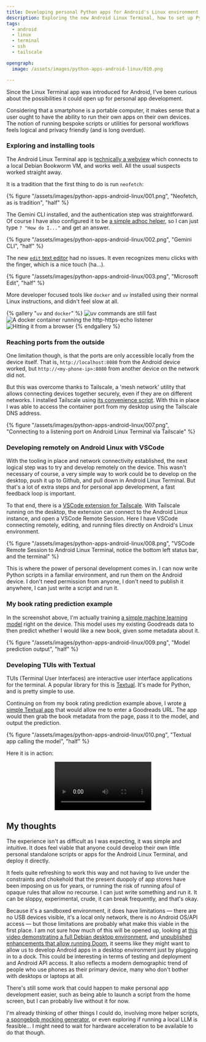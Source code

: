 ```yaml
---
title: Developing personal Python apps for Android's Linux environment
description: Exploring the new Android Linux Terminal, how to set up Python and see if personal app development is feasible
tags:
  - android
  - linux
  - terminal
  - ssh
  - tailscale

opengraph:
  image: /assets/images/python-apps-android-linux/010.png

---
```


Since the Linux Terminal app was introduced for Android, I've been curious about the possibilities it could open up for personal app development. 

Considering that a smartphone is a portable computer, it makes sense that a user ought to have the ability to run their own apps on their own devices. The notion of running bespoke scripts or utilities for personal workflows feels logical and privacy friendly (and is long overdue). 

### Exploring and installing tools

The Android Linux Terminal app is [technically a webview](https://www.androidauthority.com/android-linux-terminal-app-3489887/) which connects to a local Debian Bookworm VM, and works well. All the usual suspects worked straight away. 

It is a tradition that the first thing to do is run `neofetch`:

{% figure "/assets/images/python-apps-android-linux/001.png", "Neofetch, as is tradition", "half" %}


The Gemini CLI installed, and the authentication step was straightforward. Of course I have also configured it to be [a simple adhoc helper](/posts/2025-06-30-gemini-cli-adhoc-helper.md), so I can just type `? "How do I..."` and get an answer. 



{% figure "/assets/images/python-apps-android-linux/002.png", "Gemini CLI", "half" %}


The new [`edit` text editor](/posts/2025-06-02-microsoft-edit-cli-text-editor.md) had no issues. It even recognizes menu clicks with the finger, which is a nice touch (ha...).

{% figure "/assets/images/python-apps-android-linux/003.png", "Microsoft Edit", "half" %}



More developer focused tools like `docker` and `uv` installed using their normal Linux instructions, and didn't feel slow at all. 

{% gallery "`uv` and `docker`" %}
![uv commands are still fast](/assets/images/python-apps-android-linux/004.png)
![A docker container running the http-https-echo listener](/assets/images/python-apps-android-linux/005.png)
![Hitting it from a browser](/assets/images/python-apps-android-linux/006.png)
{% endgallery %}

### Reaching ports from the outside

One limitation though, is that the ports are only accessible locally from the device itself. That is, `http://localhost:8080` from the Android device worked, but `http://<my-phone-ip>:8080` from another device on the network did not. 

But this was overcome thanks to Tailscale, a 'mesh network' utility that allows connecting devices together securely, even if they are on different networks. I installed Tailscale using [its convenience script](https://tailscale.com/kb/1031/install-linux). With this in place I was able to access the container port from my desktop using the Tailscale DNS address. 

{% figure "/assets/images/python-apps-android-linux/007.png", "Connecting to a listening port on Android Linux Terminal via Tailscale" %}


### Developing remotely on Android Linux with VSCode

With the tooling in place and network connectivity established, the next logical step was to try and develop remotely on the device. This wasn't necessary of course, a very simple way to work could be to develop on the desktop, push it up to Github, and pull down in Android Linux Terminal. But that's a lot of extra steps and for personal app development, a fast feedback loop is important.  

To that end, there is a [VSCode extension for Tailscale](https://tailscale.com/kb/1265/vscode-extension). With Tailscale running on the desktop, the extension can connect to the Android Linux instance, and open a VSCode Remote Session. Here I have VSCode connecting remotely, editing, and running files directly on Android's Linux environment.

{% figure "/assets/images/python-apps-android-linux/008.png", "VSCode Remote Session to Android Linux Terminal, notice the bottom left status bar, and the terminal" %}

This is where the power of personal development comes in. I can now write Python scripts in a familiar environment, and run them on the Android device. I don't need permission from anyone, I don't need to publish it anywhere, I can just write a script and run it.

### My book rating prediction example

In the screenshot above, I'm actually training [a simple machine learning model](https://github.com/mendhak/goodreads_book_rating_prediction/blob/master/generate_content_model.ipynb) right on the device. This model uses my existing Goodreads data to then predict whether I would like a new book, given some metadata about it. 

{% figure "/assets/images/python-apps-android-linux/009.png", "Model prediction output", "half" %}

### Developing TUIs with Textual

TUIs (Terminal User Interfaces) are interactive user interface applications for the terminal. A popular library for this is [Textual](https://textual.textualize.io/). It's made for Python, and is pretty simple to use. 

Continuing on from my book rating prediction example above, I wrote [a simple Textual app](https://github.com/mendhak/goodreads_book_rating_prediction/blob/master/textual_goodreads_predictor.py) that would allow me to enter a Goodreads URL. The app would then grab the book metadata from the page, pass it to the model, and output the prediction. 

{% figure "/assets/images/python-apps-android-linux/010.png", "Textual app calling the model", "half" %}

Here it is in action:

<p align="center">
  <video src="/assets/images/python-apps-android-linux/screen-20250809-140910.mp4" controls="controls" width="50%"></video>
</p>



## My thoughts

The experience isn't as difficult as I was expecting, it was simple and intuitive. It does feel viable that anyone could develop their own little personal standalone scripts or apps for the Android Linux Terminal, and deploy it directly. 

It feels quite refreshing to work this way and not having to live under the constraints and chokehold that the present duopoly of app stores have been imposing on us for years, or running the risk of running afoul of opaque rules that allow no recourse. I can just write something and run it. It can be sloppy, experimental, crude, it can break frequently, and that's okay. 

Because it's a sandboxed environment, it does have limitations — there are no USB devices visible, it's a local only network, there is no Android OS/API access — but those limitations are probably what make this viable in the first place. I am not sure how much of this will be opened up, looking at [this video demonstrating a full Debian desktop environment](https://www.youtube.com/watch?v=H2C7GOmbDxw), and [unpublished enhancements that allow running Doom](https://www.androidauthority.com/android-16-linux-terminal-doom-3521804/), it seems like they might want to allow us to develop Android apps in a desktop environment just by plugging in to a dock. This could be interesting in terms of testing and deployment and Android API access. It also reflects a modern demographic trend of people who use phones as their primary device, many who don't bother with desktops or laptops at all. 

There's still some work that could happen to make personal app development easier, such as being able to launch a script from the home screen, but I can probably live without it for now. 

I'm already thinking of other things I could do, involving more helper scripts, [a spongebob mocking generator](https://github.com/mendhak/textual_spongebob_mocking_text_generator/), or even exploring if running a local LLM is feasible... I might need to wait for hardware acceleration to be available to do that though. 
